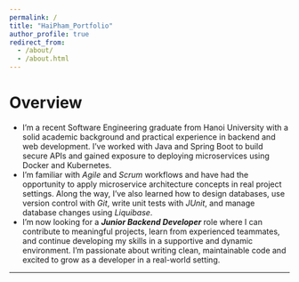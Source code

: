```yaml
---
permalink: /
title: "HaiPham_Portfolio"
author_profile: true
redirect_from: 
  - /about/
  - /about.html
---
```



Overview
======
- I’m a recent Software Engineering graduate from Hanoi University with a solid academic background and practical experience in backend and web development. I’ve worked with Java and Spring Boot to build secure APIs and gained exposure to deploying microservices using Docker and Kubernetes.
- I’m familiar with _Agile_ and _Scrum_ workflows and have had the opportunity to apply microservice architecture concepts in real project settings. Along the way, I’ve also learned how to design databases, use version control with _Git_, write unit tests with _JUnit_, and manage database changes using _Liquibase_.
- I’m now looking for a _**Junior Backend Developer**_ role where I can contribute to meaningful projects, learn from experienced teammates, and continue developing my skills in a supportive and dynamic environment. I’m passionate about writing clean, maintainable code and excited to grow as a developer in a real-world setting.

------


